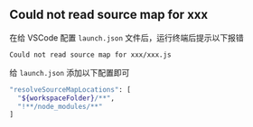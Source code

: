 ## Could not read source map for xxx

在给 VSCode 配置 `launch.json` 文件后，运行终端后提示以下报错

```
Could not read source map for xxx/xxx.js
```

给 `launch.json` 添加以下配置即可

```bash
"resolveSourceMapLocations": [
  "${workspaceFolder}/**",
  "!**/node_modules/**"
]
```